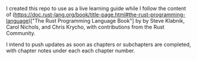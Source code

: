 I created this repo to use as a live learning guide while I follow the content of (https://doc.rust-lang.org/book/title-page.html#the-rust-programming-language)["The Rust Programming Language Book"] by by Steve Klabnik, Carol Nichols, and Chris Krycho, with contributions from the Rust Community.

I intend to push updates as soon as chapters or subchapters are completed, with chapter notes under each each chapter number.
